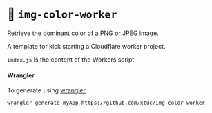 # 👷 `img-color-worker`

Retrieve the dominant color of a PNG or JPEG image.

A template for kick starting a Cloudflare worker project.

`index.js` is the content of the Workers script.

#### Wrangler

To generate using [wrangler](https://github.com/cloudflare/wrangler)

```
wrangler generate myApp https://github.com/xtuc/img-color-worker
```
